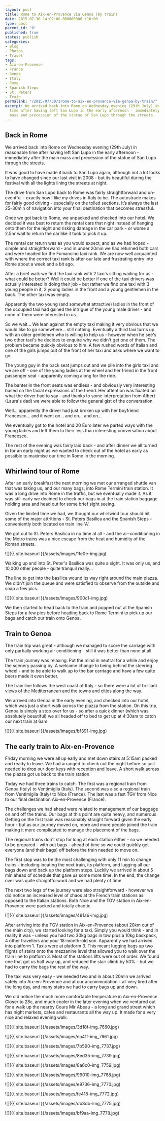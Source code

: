 ```yaml
---
layout: post
title: Rome to Aix-en-Provence via Genoa (by train)
date: 2015-07-30 14:02:00.000000000 +10:00
type: post
parent_id: '0'
published: true
status: publish
categories:
- Blog
- Photos
- Travel
tags:
- Aix-en-Provence
- France
- Genoa
- Italy
- Rome
- Spanish Steps
- St. Peters
- Train
permalink: "/2015/07/30/1rome-to-aix-en-provence-via-genoa-by-train/"
excerpt: We arrived back into Rome on Wednesday evening (29th July) in reasonable
  time after having left San Lupo in the early afternoon - immediately after the main
  mass and precession of the statue of San Lupo through the streets.
---
```

## Back in Rome

We arrived back into Rome on Wednesday evening (29th July) in reasonable time after having left San Lupo in the early afternoon - immediately after the main mass and precession of the statue of San Lupo through the streets.

It was good to have made it back to San Lupo again, although not a lot looks to have changed since our last visit in 2008 - but its beautiful during the festival with all the lights lining the streets at night.

The drive from San Lupo back to Rome was fairly straightforward and un-eventful - exactly how I like my drives in Italy to be. The autostrade makes for fairly good driving - especially on the tolled sections. It’s always the last 25-30min of navigation into your final destination that becomes stressful.

Once we got back to Rome, we unpacked and checked into our hotel. We decided it was best to return the rental cars that night instead of hanging onto them for the night and risking damage in the car park - or worse a 2.5hr wait to return the car like it took to pick it up.

The rental car return was as you would expect, and as we had hoped - simple and straightforward - and in under 20min we had returned both cars and were headed for the Fumancino taxi rank. We are now well acquainted with where the correct taxi rank is after our late and frustrating entry into Rome about a week and a bit ago.

After a brief walk we find the taxi rank with 2 taxi's sitting waiting for us - what could be better? Well it could be better if one of the taxi drivers was actually interested in doing their job - but rather we find one taxi with 3 young people in it, 2 young ladies in the front and a young gentlemen in the back. The other taxi was empty.

Apparently the two young (and somewhat attractive) ladies in the front of the occupied taxi had gained the intrigue of the young male driver - and none of them were interested in us.

So we wait... We lean against the empty taxi making it very obvious that we would like to go somewhere... still nothing. Eventually a third taxi turns up with an older gentlemen who is willing to help us - however when he see's two other taxi's he decides to enquire why we didn't get one of them. The problem became quickly obvious to him. A few rushed words of Italian and one of the girls jumps out of the front of her taxi and asks where we want to go.

The young guy in the back seat jumps out and we pile into the girls taxi and we are off - one of the young ladies at the wheel and her friend in the front passenger seat - apparently coming along for the ride.

The banter in the front seats was endless - and obviously very interesting based on the facial expressions of the friend. Her attention was fixated on what the driver had to say - and thanks to some interpretation from Albert (Laura's dad) we were able to follow the general gist of the conversation.

Well... apparently the driver had just broken up with her boyfriend Francesco... and it went on... and on... and on...

We eventually got to the hotel and 20 Euro later we parted ways with the young ladies and left them to their less than interesting conversation about Francesco.

The rest of the evening was fairly laid back - and after dinner we all turned in for an early night as we wanted to check out of the hotel as early as possible to maximise our time in Rome in the morning.

## Whirlwind tour of Rome

After an early breakfast the next morning we met our arranged shuttle van that was taking us, and our many bags, into Rome Termini train station. It was a long drive into Rome in the traffic, but we eventually made it. As it was still early we decided to check our bags in at the train station baggage holding area and head out for some brief sight seeing.

Given the limited time we had, we thought our whirlwind tour should hit some of the major attritions - St. Peters Basilica and the Spanish Steps - conveniently both located on train line 'A'.

We got out to St. Peters Basilica in no time at all - and the air-conditioning in the Metro trains was a nice escape from the heat and humidity of the Roman streets.

![]({{ site.baseurl }}/assets/images/1fe0e-img.jpg)

Walking up and into St. Peter's Basilica was quite a sight. It was only us, and 10,000 other people - quite tranquil really...

The line to get into the basilica wound its way right around the main piazza. We didn't join the queue and were satisfied to observe from the outside and snap a few pics.

![]({{ site.baseurl }}/assets/images/900c1-img.jpg)

We then started to head back to the train and popped out at the Spanish Steps for a few pics before heading back to Rome Termini to pick up our bags and catch our train onto Genoa.

## Train to Genoa

The train trip was great - although we managed to score the carriage with only partially working air conditioning - still it was better than none at all.

The train journey was relaxing. Put the mind in neutral for a while and enjoy the scenery passing by. A welcome change to being behind the steering wheel - and to be able to walk up to the bar carriage and have a few quite beers made it even better.

The train line follows the west coast of Italy - so there were a lot of brilliant views of the Mediterranean and the towns and cities along the way.

We arrived into Genoa in the early evening, and checked into our hotel, which was just a short walk across the piazza from the station. On this trip, Genoa is simply a stop over for us - so after a quick dinner (which was absolutely beautiful) we all headed off to bed to get up at 4:30am to catch our next train at 6am.

![]({{ site.baseurl }}/assets/images/bf391-img.jpg)

## The early train to Aix-en-Provence

Friday morning we were all up early and met down stairs at 5:15am packed and ready to leave. We had arranged to check out the night before so just needed to drop our door keys with reception and leave. A short walk across the piazza got us back to the train station.

Today we had three trains to catch. The first was a regional train from Genoa (Italy) to Ventimiglia (Italy). The second was also a regional train from Ventimiglia (Italy) to Nice (France). The last was a fast TGV from Nice to our final destination Aix-en-Provence (France).

The challenges we had ahead were related to management of our baggage on and off the trains. Our bags at this point are quite heavy, and numerous. Getting on the first train was reasonably straight forward given the early hour - but as our journey moved on, more and more people joined the train making it more complicated to manage the placement of the bags.

The regional trains don't stop for long at each station either - so we needed to be prepared - with out bags - ahead of time so we could quickly get everyone (and their bags) off before the train needed to move on.

The first stop was to be the most challenging with only 11 min to change trains - including locating the next train, its platform, and lugging all our bags down and back up the platform steps. Luckily we arrived in about 5 min ahead of schedule that gave us some more time. In the end, the change over was quite straightforward and we had plenty of time.

The next two legs of the journey were also straightforward - however we did notice an increased level of chaos at the French train stations as opposed to the Italian stations. Both Nice and the TGV station in Aix-en-Provence were packed and totally chaotic.

![]({{ site.baseurl }}/assets/images/481a6-img.jpg)

After arriving into the TGV station in Aix-en-Provence (about 20km out of the main city), we started looking for a taxi. Simply you would think - and in reality it was - unless you had two 30kg bags in tow plus a 10kg backpack, 4 other travellers and your 18-month-old son. Apparently we had arrived into platform 1. Taxis were at platform 3. This meant lugging bags up two flights of stairs onto the mezzanine level that allowed you to walk over the train line to platform 3. Most of the stations lifts were out of order. We found one that got us half way up, and reduced the stair climb by 50% - but we had to carry the bags the rest of the way.

The taxi was very easy - we needed two and in about 20min we arrived safely into Aix-en-Provence and at our accommodation - all very tired after the long day, and many stairs we had to carry bags up and down.

We did notice the much more comfortable temperature in Aix-en-Provence. Closer to 28c, and much cooler in the later evening when we ventured out for a walk up the nearby Cours Mir Abeau - a long and grand street which has night markets, cafes and restaurants all the way up. It made for a very nice and relaxed evening walk.

![]({{ site.baseurl }}/assets/images/3d18f-img_7660.jpg)

![]({{ site.baseurl }}/assets/images/ea41f-img_7661.jpg)

![]({{ site.baseurl }}/assets/images/7b590-img_7737.jpg)

![]({{ site.baseurl }}/assets/images/8ed35-img_7739.jpg)

![]({{ site.baseurl }}/assets/images/8a6c0-img_7759.jpg)

![]({{ site.baseurl }}/assets/images/99010-img_7768.jpg)

![]({{ site.baseurl }}/assets/images/e9736-img_7770.jpg)

![]({{ site.baseurl }}/assets/images/fe418-img_7772.jpg)

![]({{ site.baseurl }}/assets/images/db8db-img_7775.jpg)

![]({{ site.baseurl }}/assets/images/bf9aa-img_7778.jpg)

